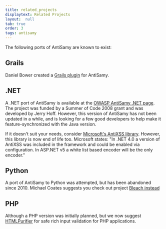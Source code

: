 ```yaml
---
title: related_projects
displaytext: Related Projects
layout:  null
tab: true
order: 3
tags: antisamy
---
```


The following ports of AntiSamy are known to exist:

## Grails
Daniel Bower created a [Grails plugin](https://www.grails.org/plugin/sanitizer) for AntiSamy.

## .NET
A .NET port of AntiSamy is available at the [OWASP AntiSamy .NET page](https://wiki.owasp.org/index.php/Category:OWASP_AntiSamy_Project_.NET). The project was funded by a Summer of Code 2008 grant and was developed by Jerry Hoff. However, this version of AntiSamy has not been updated in a while, and is looking for a few good developers to help make it feature-synchronized with the Java version. 

If it doesn't suit your needs, consider [Microsoft's AntiXSS library](https://archive.codeplex.com/?p=wpl). However, this library is now end of life too. Microsoft states: "In .NET 4.0 a version of AntiXSS was included in the framework and could be enabled via configuration. In ASP.NET v5 a white list based encoder will be the only encoder."

## Python
A port of AntiSamy to Python was attempted, but has been abandoned since 2010. Michael Coates suggests you check out project [Bleach instead](https://pypi.org/project/bleach/)

## PHP
Although a PHP version was initially planned, but we now suggest [HTMLPurifier](http://htmlpurifier.org/) for safe rich input validation for PHP applications.


